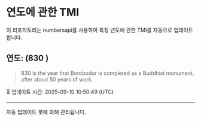 
# 연도에 관한 TMI

이 리포지토리는 numbersapi를 사용하여 특정 년도에 관한 TMI를 자동으로 업데이트합니다.

## 연도: (830 )
> 830 is the year that Borobodur is completed as a Buddhist monument, after about 50 years of work.

⏳ 업데이트 시간: 2025-09-10 10:50:49 (UTC)

---
자동 업데이트 봇에 의해 관리됩니다.
